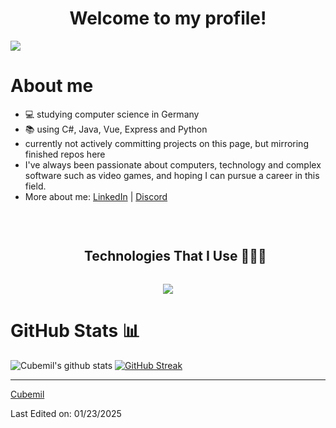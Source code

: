 <h1 align="center">Welcome to my profile!</h1>

![](https://komarev.com/ghpvc/?username=Cubemil&color=ff69b4&label=You+are+visitor+No.)
<br>
<h1>About me</h1>

- 💻 studying computer science in Germany
- 📚 using C#, Java, Vue, Express and Python
- currently not actively committing projects on this page, but mirroring finished repos here
- I've always been passionate about computers, technology and complex software such as video games, and hoping I can pursue a career in this field.
- More about me:
[LinkedIn](https://www.linkedin.com/in/emil-petersen-28053b282/) |
[Discord](https://discordapp.com/users/259013014366322689)

<br>

<div id="user-content-toc">
  <ul align="center">
    <summary><h2 style="display: inline-block">Technologies That I Use 👨🏻‍💻</h2></summary>
  </ul>
</div>
<p align="center">
  <a href="https://skillicons.dev">
    <img src="https://skillicons.dev/icons?i=vscode,git,figma,linux,css,js,py,nodejs,vuejs,gradle,express,java,sqlite,pinia,npm,latex,electron,bash,androidstudio,docker,unity,stackoverflow,cs,dotnet&perline=8" />
  </a>
</p>
  
<h1>GitHub Stats 📊</h1>
 
![Cubemil's github stats](https://github-readme-stats.vercel.app/api?username=Cubemil&show_icons=true&theme=synthwave) 
[![GitHub Streak](https://github-readme-streak-stats.herokuapp.com/?user=Cubemil&theme=synthwave)](https://git.io/streak-stats)  

<hr>

[Cubemil](https://github.com/Cubemil)

Last Edited on: 01/23/2025

